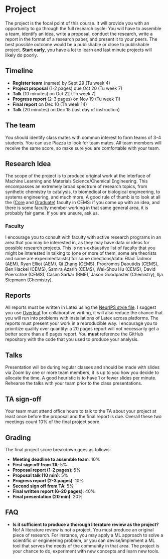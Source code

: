 # Project

The project is the focal point of this course. It will provide you with an opportunity to go through the full research cycle: You will have to assemble a team, identify an idea, write a proposal, conduct the research, write a report in the format of a research paper, and present it to your peers. The best possible outcome would be a publishable or close to publishable project. **Start early**, you have a lot to learn and last minute projects will likely do poorly.

## Timeline

- **Register team** (names) by Sept 29 (Tu week 4)
- **Project proposal** (1-2 pages) due Oct 20 (Tu week 7)
- **Talk** (10 minutes) on Oct 22 (Th week 7)
- **Progress report** (2-3 pages) on Nov 19 (Tu week 11)   
- **Final report** on Dec 10 (Th week 14)
- **Talk** (20 minutes) on Dec 15 (last day of instruction)

## The team

You should identify class mates with common interest to form teams of 3-4 students. You can use Piazza to look for team mates. All team members will receive the same score, so make sure you are comfortable with your team.

## Research Idea

The scope of the project is to produce original work at the interface of Machine Learning and Materials Science/Chemical Engineering. This encompasses an extremely broad spectrum of research topics, from synthetic chemistry to catalysis, to biomedical or biological engineering, to systems engineering, and much more. A good rule of thumb is to look at all the ([Core](https://www.cems.umn.edu/people/faculty/) and [Graduate](https://www.cems.umn.edu/people/grad-faculty/)) faculty in CEMS: if you come up with an idea, and there is some faculty member working in that same general area, it is probably fair game. If you are unsure, ask us.

### Faculty

I encourage you to consult with faculty with active research programs in an area that you may be interested in, as they may have data or ideas for possible research projects. This is  non-exhaustive list of faculty that you might be interested in talking to (one or more of them, some are theorists and some are experimentalists) for some directions/data: Ellad Tadmor (AEM), Ryan Elliot (AEM), Qi Zhang (CEMS), Prodromos Daoutidis (CEMS), Ben Hackel (CEMS), Samira Azarin (CEMS), Wei-Shou Hu (CEMS), David Poerschke (CEMS), Casim Sarkar (BME), Jason Goodpaster (Chemistry), Ilja Siepmann (Chemistry).

## Reports

All reports must be written in Latex using the [NeurIPS style file](https://www.overleaf.com/latex/templates/neurips-2019/tprktwxmqmgk). I suggest you use [Overleaf](https://www.overleaf.com/project) for collaborative writing, it will also reduce the chance that you will run into problems with installations of Latex across platforms. The reports must present your work in a reproducible way. I encourage you to prioritize quality over quantity: a 20 pages report will not necessarily get a better score than a 6 pages report. You **must** reference the GitHub repository with the code that you used to produce your analysis.

## Talks

Presentation will be during regular classes and should be made with slides via Zoom by one or more team members, it is up to you how you decide to allocate the time. A good heuristic is to have 1 or fewer slides per minute. Rehearse the talks with your team prior to the class presentations.

## TA sign-off

Your team must attend office hours to talk to the TA about your project at least once before the proposal and the final report is due. Overall these two meetings count 10% of the final project score.

## Grading

The final project score breakdown goes as follows:

- **Meeting deadline to assemble team**: 10%
- **First sign off from TA**: 5%
- **Proposal report (1-2 pages)**: 5%
- **Proposal talk (10 min)**: 5%
- **Progress report (2-3 pages)**: 10%
- **Second sign off from TA**: 5%
- **Final written report (6-20 pages)**: 40%
- **Final presentation (20 min)**: 20%


## FAQ

- **Is it sufficient to produce a thorough literature review as the project?** No! A literature review is not a project. You must produce an original piece of research. For instance, you may apply a ML approach to solve a scientific or engineering problem, or you can devise/implement a ML tool that serves the needs of the community in that area. The project is your chance to do, experiment with new concepts and learn new tools.
